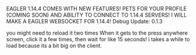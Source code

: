 EAGLER 1.14.4 COMES WITH NEW FEATURES! PETS FOR YOUR PROFILE (COMING SOON) AND ABILITY TO CONNECT TO 1.14.4 SERVERS! I WILL MAKE A EAGLER WEBSOCKET FOR 1.14.4!
Debug Update: 0.1.3

you might need to reload it two times
When it gets to the press anywhere screen, click it a few times, then wait for like 15 seconds! i takes a while to load because its a bit big on the client.
